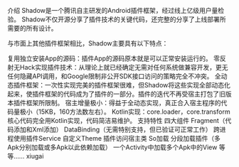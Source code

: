 介绍
Shadow是一个腾讯自主研发的Android插件框架，经过线上亿级用户量检验。 Shadow不仅开源分享了插件技术的关键代码，还完整的分享了上线部署所需要的所有设计。

与市面上其他插件框架相比，Shadow主要具有以下特点：

复用独立安装App的源码：插件App的源码原本就是可以正常安装运行的。
零反射无Hack实现插件技术：从理论上就已经确定无需对任何系统做兼容开发，更无任何隐藏API调用，和Google限制非公开SDK接口访问的策略完全不冲突。
全动态插件框架：一次性实现完美的插件框架很难，但Shadow将这些实现全部动态化起来，使插件框架的代码成为了插件的一部分。插件的迭代不再受宿主打包了旧版本插件框架所限制。
宿主增量极小：得益于全动态实现，真正合入宿主程序的代码量极小（15KB，160方法数左右）。
Kotlin实现：core.loader，core.transform核心代码完全用Kotlin实现，代码简洁易维护。
支持特性
四大组件
Fragment（代码添加和Xml添加）
DataBinding（无需特别支持，但已验证可正常工作）
跨进程使用插件Service
自定义Theme
插件访问宿主类
So加载
分段加载插件（多Apk分别加载或多Apk以此依赖加载）
一个Activity中加载多个Apk中的View
等等……
xiugai
